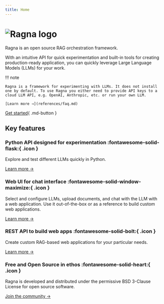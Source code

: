 ```yaml
---
title: Home
---
```


# ![Ragna logo](assets/brand/logo-lockup-horizontal/logo-lockup-horizontal.png)

Ragna is an open source RAG orchestration framework.

With an intuitive API for quick experimentation and built-in tools for creating
production-ready application, you can quickly leverage Large Language Models (LLMs) for
your work.

!!! note

    Ragna is a framework for experimenting with LLMs. It does not install one by default. To use Ragna you either need to provide API keys to a cloud LLM API, e.g. OpenAI, Anthropic, etc. or run your own LLM.

    [Learn more →](references/faq.md)

[Get started](install.md){ .md-button }

## Key features

<!-- TODO: Switch to Card grid when it's available in the OSS version.
Ref: https://squidfunk.github.io/mkdocs-material/reference/grids/#using-card-grids -->

### Python API designed for experimentation :fontawesome-solid-flask:{ .icon }

Explore and test different LLMs quickly in Python.

[Learn more →](generated/gallery/example_python_api.md)

### Web UI for chat interface :fontawesome-solid-window-maximize:{ .icon }

Select and configure LLMs, upload documents, and chat with the LLM with a web
application. Use it out-of-the-box or as a reference to build custom web applications.

[Learn more →](tutorials/rest-api.md)

### REST API to build web apps :fontawesome-solid-bolt:{ .icon }

Create custom RAG-based web applications for your particular needs.

[Learn more →](tutorials/web-app.md)

### Free and Open Source in ethos :fontawesome-solid-heart:{ .icon }

Ragna is developed and distributed under the permissive BSD 3-Clause License for open
source software.

[Join the community →](community/contribute.md)
